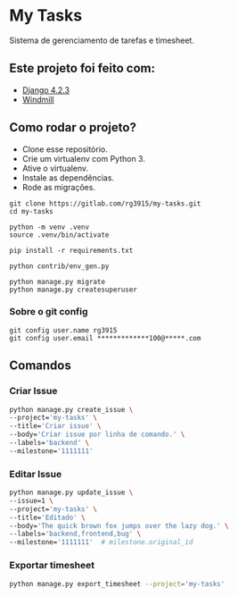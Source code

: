 # My Tasks

Sistema de gerenciamento de tarefas e timesheet.

## Este projeto foi feito com:

* [Django 4.2.3](https://www.djangoproject.com/)
* [Windmill](https://github.com/estevanmaito/windmill-dashboard)

## Como rodar o projeto?

* Clone esse repositório.
* Crie um virtualenv com Python 3.
* Ative o virtualenv.
* Instale as dependências.
* Rode as migrações.

```
git clone https://gitlab.com/rg3915/my-tasks.git
cd my-tasks

python -m venv .venv
source .venv/bin/activate

pip install -r requirements.txt

python contrib/env_gen.py

python manage.py migrate
python manage.py createsuperuser
```

### Sobre o git config

```
git config user.name rg3915
git config user.email *************100@*****.com
```

## Comandos

### Criar Issue

```bash
python manage.py create_issue \
--project='my-tasks' \
--title='Criar issue' \
--body='Criar issue por linha de comando.' \
--labels='backend' \
--milestone='1111111'
```

### Editar Issue

```bash
python manage.py update_issue \
--issue=1 \
--project='my-tasks' \
--title='Editado' \
--body='The quick brown fox jumps over the lazy dog.' \
--labels='backend,frontend,bug' \
--milestone='1111111'  # milestone.original_id
```

### Exportar timesheet

```bash
python manage.py export_timesheet --project='my-tasks'
```